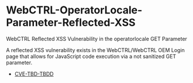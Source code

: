 # WebCTRL-OperatorLocale-Parameter-Reflected-XSS
WebCTRL Reflected XSS Vulnerability in the operatorlocale GET Parameter


A reflected XSS vulnerability exists in the WebCTRL/WebCTRL OEM Login page that allows for JavaScript code execution via a not sanitized GET parameter.
- [CVE-TBD-TBDD](xss.md)